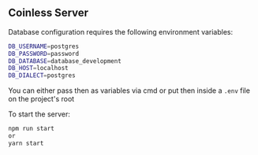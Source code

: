 ## Coinless Server

Database configuration requires the following environment variables:

```sh
DB_USERNAME=postgres
DB_PASSWORD=password
DB_DATABASE=database_development
DB_HOST=localhost
DB_DIALECT=postgres
```
You can either pass then as variables via cmd or put then inside a `.env` file on the project's root

To start the server:
```sh
npm run start
or
yarn start
```